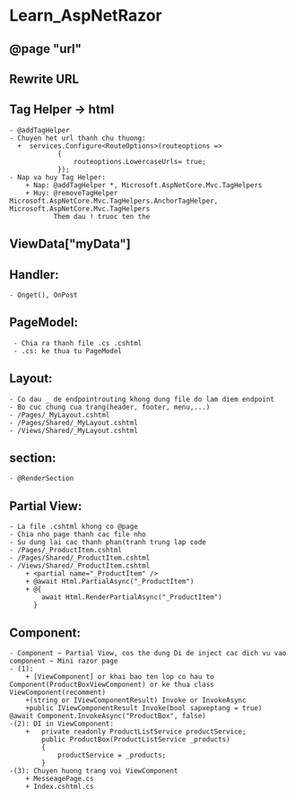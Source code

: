 # Learn_AspNetRazor
## @page "url"
## Rewrite URL
## Tag Helper -> html
    - @addTagHelper
    - Chuyen het url thanh chu thuong:
      +  services.Configure<RouteOptions>(routeoptions =>
                {
                    routeoptions.LowercaseUrls= true;
                });
    - Nap va huy Tag Helper:
        + Nap: @addTagHelper *, Microsoft.AspNetCore.Mvc.TagHelpers
        + Huy: @removeTagHelper Microsoft.AspNetCore.Mvc.TagHelpers.AnchorTagHelper, Microsoft.AspNetCore.Mvc.TagHelpers
               Them dau ! truoc ten the
## ViewData["myData"]
## Handler: 
    - Onget(), OnPost
## PageModel: 
     - Chia ra thanh file .cs .cshtml
     - .cs: ke thua tu PageModel
## Layout:
    - Co dau _ de endpointrouting khong dung file do lam diem endpoint
    - Bo cuc chung cua trang(header, footer, menu,...)
    - /Pages/_MyLayout.cshtml 
    - /Pages/Shared/_MyLayout.cshtml 
    - /Views/Shared/_MyLayout.cshtml 
## section: 
    - @RenderSection
## Partial View: 
    - La file .cshtml khong co @page
    - Chia nho page thanh cac file nho
    - Su dung lai cac thanh phan(tranh trung lap code
    - /Pages/_ProductItem.cshtml 
    - /Pages/Shared/_ProductItem.cshtml 
    - /Views/Shared/_ProductItem.cshtml 
        + <partial name="_ProductItem" />
        + @await Html.PartialAsync("_ProductItem") 
        + @{
            await Html.RenderPartialAsync("_ProductItem") 
          }
## Component:
    - Component ~ Partial View, cos the dung Di de inject cac dich vu vao component ~ Mini razor page
    - (1):
        + [ViewComponent] or khai bao ten lop co hau to Component(ProductBoxViewComponent) or ke thua class ViewComponent(recomment)
        +(string or IViewComponentResult) Invoke or InvokeAsync
        +public IViewComponentResult Invoke(bool sapxeptang = true)     @await Component.InvokeAsync("ProductBox", false)
    -(2): DI in ViewComponent:
        +	private readonly ProductListService productService;
		    public ProductBox(ProductListService _products)
		    {
			    productService = _products;
		    }
    -(3): Chuyen huong trang voi ViewComponent
        + MesseagePage.cs
        + Index.cshtml.cs
